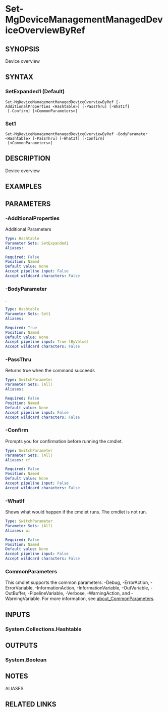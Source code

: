 ﻿---
external help file: Microsoft.Graph.DeviceManagement-help.xml
Module Name: Microsoft.Graph.DeviceManagement
online version: https://docs.microsoft.com/en-us/powershell/module/microsoft.graph.devicemanagement/set-mgdevicemanagementmanageddeviceoverviewbyref
schema: 2.0.0
---

# Set-MgDeviceManagementManagedDeviceOverviewByRef

## SYNOPSIS
Device overview

## SYNTAX

### SetExpanded1 (Default)
```
Set-MgDeviceManagementManagedDeviceOverviewByRef [-AdditionalProperties <Hashtable>] [-PassThru] [-WhatIf]
 [-Confirm] [<CommonParameters>]
```

### Set1
```
Set-MgDeviceManagementManagedDeviceOverviewByRef -BodyParameter <Hashtable> [-PassThru] [-WhatIf] [-Confirm]
 [<CommonParameters>]
```

## DESCRIPTION
Device overview

## EXAMPLES

## PARAMETERS

### -AdditionalProperties
Additional Parameters

```yaml
Type: Hashtable
Parameter Sets: SetExpanded1
Aliases:

Required: False
Position: Named
Default value: None
Accept pipeline input: False
Accept wildcard characters: False
```

### -BodyParameter
.

```yaml
Type: Hashtable
Parameter Sets: Set1
Aliases:

Required: True
Position: Named
Default value: None
Accept pipeline input: True (ByValue)
Accept wildcard characters: False
```

### -PassThru
Returns true when the command succeeds

```yaml
Type: SwitchParameter
Parameter Sets: (All)
Aliases:

Required: False
Position: Named
Default value: None
Accept pipeline input: False
Accept wildcard characters: False
```

### -Confirm
Prompts you for confirmation before running the cmdlet.

```yaml
Type: SwitchParameter
Parameter Sets: (All)
Aliases: cf

Required: False
Position: Named
Default value: None
Accept pipeline input: False
Accept wildcard characters: False
```

### -WhatIf
Shows what would happen if the cmdlet runs.
The cmdlet is not run.

```yaml
Type: SwitchParameter
Parameter Sets: (All)
Aliases: wi

Required: False
Position: Named
Default value: None
Accept pipeline input: False
Accept wildcard characters: False
```

### CommonParameters
This cmdlet supports the common parameters: -Debug, -ErrorAction, -ErrorVariable, -InformationAction, -InformationVariable, -OutVariable, -OutBuffer, -PipelineVariable, -Verbose, -WarningAction, and -WarningVariable. For more information, see [about_CommonParameters](http://go.microsoft.com/fwlink/?LinkID=113216).

## INPUTS

### System.Collections.Hashtable
## OUTPUTS

### System.Boolean
## NOTES

ALIASES

## RELATED LINKS
